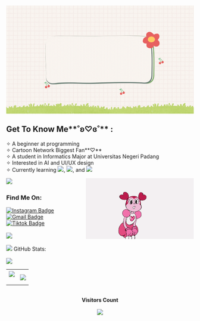 <img align="center" src="https://github.com/setyacarinaa/setyacarinaa/blob/main/W.gif" width="900" height="290"/>

## Get To Know Me**˚ʚ♡ɞ˚**  :
✧   A beginner at programming<br>
✧   Cartoon Network Biggest Fan**♡**<br>
✧   A student in Informatics Major at Universitas Negeri Padang<br>
✧   Interested in AI and UI/UX design<br>
✧   Currently learning <img src="https://img.shields.io/badge/C-magenta?style=plastic&logo=c&logoColor=pink" />, <img src="https://img.shields.io/badge/C++-magenta?style=plastic&logo=c++&logoColor=pink" />, and <img src="https://img.shields.io/badge/Python-magenta?style=plastic&logo=c++&logoColor=pink" /><br>

<img src="https://user-images.githubusercontent.com/73097560/115834477-dbab4500-a447-11eb-908a-139a6edaec5c.gif">
<img src="https://github.com/setyacarinaa/setyacarinaa/blob/main/spinel(1).gif" align="right" width="290">

### Find Me On: <br>
<div id="badges">
<a href="https://instagram.com/setyacarinaa" target="_blank">
  <img src="https://img.shields.io/badge/Instagram-purple?style=plastic&logo=instagram&logoColor=white" alt="Instagram Badge" height="35" width="150"/>
</a> <br> 
<a href="mailto:carinasetya@gmail.com" target="_blank">
  <img src="https://img.shields.io/badge/gmail-deeppink?style=plastic&logo=gmail&logoColor=white" alt="Gmail Badge"  height="35" width="150" />
</a> <br>
<a href="https://www.tiktok.com/@setyacarinaaa?_t=8hxSErcZwSw&_r=1" target="_blank">
  <img src="https://img.shields.io/badge/tiktok-magenta?style=plastic&logo=Tiktok&logoColor=white" alt="Tiktok Badge" height="35" width="150" />
</a> <br> <br>

<img src="https://user-images.githubusercontent.com/73097560/115834477-dbab4500-a447-11eb-908a-139a6edaec5c.gif">
</a> 
</div>

<picture> <img src = "https://github.com/7oSkaaa/7oSkaaa/blob/main/Images/Statistics.gif?raw=true" width = 50px>  </picture> GitHub Stats:
<table align="center">
  <tr>
    <td><img width="500p" align="center" src="https://awesome-github-stats.azurewebsites.net/user-stats/setyacarinaa?cardType=github&theme=omni&hide_border=false&include_all_commits=false&count_private=true"><br><br> 
<!---    <img align="center" src="https://github-readme-streak-stats.herokuapp.com/?user=setyacarinaa&theme=omni&hide_border=false"> --->
    </td>
    <td><img width="500p" align="center" src="https://github-readme-stats.vercel.app/api/top-langs/?username=setyacarinaa&theme=omni&hide_border=false&include_all_commits=false&count_private=true&layout=compact"></td>
   <img width="1000p" align="center" src="https://github-profile-trophy.vercel.app/?username=setyacarinaa&theme=omni&no-frame=true&no-bg=false&margin-w=4">
   </tr>
</table>

<br>
<div align="center">
 <b style = {font-weight: 3000}>Visitors Count</b>
<p align="center"><img align="center" src="https://profile-counter.glitch.me/{setyacarinaa}/count.svg" /></p> 
<br>
</div>

<!---
setyacarinaa/setyacarinaa is a ✨ special ✨ repository because its `README.md` (this file) appears on your GitHub profile.
You can click the Preview link to take a look at your changes.
--->
